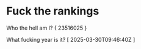 # Fuck the rankings

Who the hell am I?
{ 23516025 }

What fucking year is it?
[ 2025-03-30T09:46:40Z ]
